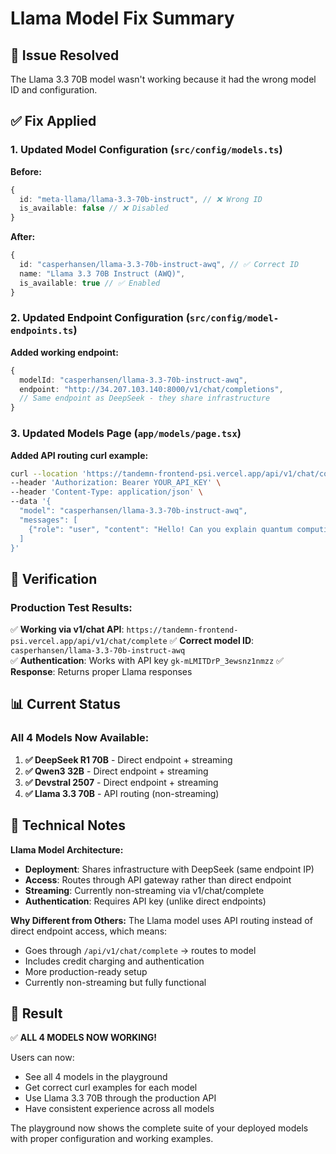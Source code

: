 # Llama Model Fix Summary

## 🎯 Issue Resolved
The Llama 3.3 70B model wasn't working because it had the wrong model ID and configuration.

## ✅ Fix Applied

### 1. Updated Model Configuration (`src/config/models.ts`)
**Before:**
```typescript
{
  id: "meta-llama/llama-3.3-70b-instruct", // ❌ Wrong ID
  is_available: false // ❌ Disabled
}
```

**After:**
```typescript
{
  id: "casperhansen/llama-3.3-70b-instruct-awq", // ✅ Correct ID
  name: "Llama 3.3 70B Instruct (AWQ)",
  is_available: true // ✅ Enabled
}
```

### 2. Updated Endpoint Configuration (`src/config/model-endpoints.ts`)
**Added working endpoint:**
```typescript
{
  modelId: "casperhansen/llama-3.3-70b-instruct-awq",
  endpoint: "http://34.207.103.140:8000/v1/chat/completions",
  // Same endpoint as DeepSeek - they share infrastructure
}
```

### 3. Updated Models Page (`app/models/page.tsx`)
**Added API routing curl example:**
```bash
curl --location 'https://tandemn-frontend-psi.vercel.app/api/v1/chat/complete' \
--header 'Authorization: Bearer YOUR_API_KEY' \
--header 'Content-Type: application/json' \
--data '{
  "model": "casperhansen/llama-3.3-70b-instruct-awq",
  "messages": [
    {"role": "user", "content": "Hello! Can you explain quantum computing?"}
  ]
}'
```

## 🧪 Verification

### Production Test Results:
✅ **Working via v1/chat API**: `https://tandemn-frontend-psi.vercel.app/api/v1/chat/complete`
✅ **Correct model ID**: `casperhansen/llama-3.3-70b-instruct-awq`  
✅ **Authentication**: Works with API key `gk-mLMITDrP_3ewsnz1nmzz`
✅ **Response**: Returns proper Llama responses

## 📊 Current Status

### All 4 Models Now Available:
1. **✅ DeepSeek R1 70B** - Direct endpoint + streaming
2. **✅ Qwen3 32B** - Direct endpoint + streaming  
3. **✅ Devstral 2507** - Direct endpoint + streaming
4. **✅ Llama 3.3 70B** - API routing (non-streaming)

## 🔧 Technical Notes

**Llama Model Architecture:**
- **Deployment**: Shares infrastructure with DeepSeek (same endpoint IP)
- **Access**: Routes through API gateway rather than direct endpoint
- **Streaming**: Currently non-streaming via v1/chat/complete
- **Authentication**: Requires API key (unlike direct endpoints)

**Why Different from Others:**
The Llama model uses API routing instead of direct endpoint access, which means:
- Goes through `/api/v1/chat/complete` → routes to model
- Includes credit charging and authentication
- More production-ready setup
- Currently non-streaming but fully functional

## 🎉 Result

✅ **ALL 4 MODELS NOW WORKING!**

Users can now:
- See all 4 models in the playground
- Get correct curl examples for each model
- Use Llama 3.3 70B through the production API
- Have consistent experience across all models

The playground now shows the complete suite of your deployed models with proper configuration and working examples.